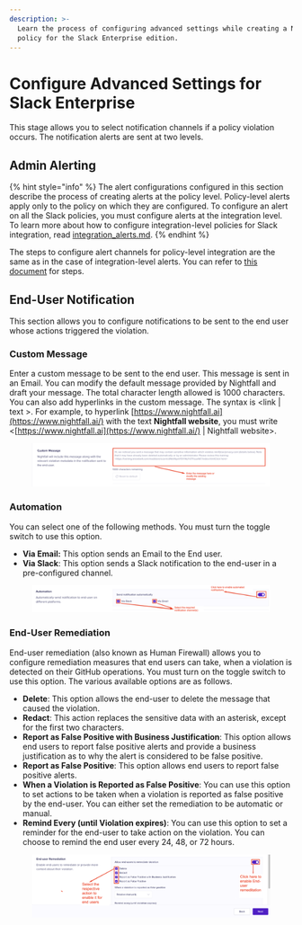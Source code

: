 ```yaml
---
description: >-
  Learn the process of configuring advanced settings while creating a Nightfall
  policy for the Slack Enterprise edition.
---
```


# Configure Advanced Settings for Slack Enterprise

This stage allows you to select notification channels if a policy violation occurs. The notification alerts are sent at two levels.&#x20;

## Admin Alerting

{% hint style="info" %}
The alert configurations configured in this section describe the process of creating alerts at the policy level. Policy-level alerts apply only to the policy on which they are configured. To configure an alert on all the Slack policies, you must configure alerts at the integration level. To learn more about how to configure integration-level policies for Slack integration, read [integration\_alerts.md](../integration_alerts.md "mention").
{% endhint %}

The steps to configure alert channels for policy-level integration are the same as in the case of integration-level alerts. You can refer to [this document](https://help.nightfall.ai/nightfall-ai/nightfall-for-slack/configuring-integration-alerts#configure-alerts-at-the-integration-level) for steps.

## End-User Notification

This section allows you to configure notifications to be sent to the end user whose actions triggered the violation.&#x20;

### Custom Message

Enter a custom message to be sent to the end user. This message is sent in an Email. You can modify the default message provided by Nightfall and draft your message. The total character length allowed is 1000 characters. You can also add hyperlinks in the custom message. The syntax is \<link | text >. For example, to hyperlink [https://www.nightfall.ai](https://www.nightfall.ai/) with the text **Nightfall website**, you must write \
<[https://www.nightfall.ai](https://www.nightfall.ai/) | Nightfall website>.

<figure><img src="../../.gitbook/assets/image (885).png" alt=""><figcaption></figcaption></figure>

### Automation

You can select one of the following methods. You must turn the toggle switch to use this option.

* **Via Email:** This option sends an Email to the End user.
* **Via Slack**: This option sends a Slack notification to the end-user in a pre-configured channel.

<figure><img src="../../.gitbook/assets/image (886).png" alt=""><figcaption></figcaption></figure>

### End-User Remediation

End-user remediation (also known as Human Firewall) allows you to configure remediation measures that end users can take, when a violation is detected on their GitHub operations. You must turn on the toggle switch to use this option. The various available options are as follows.

* **Delete**: This option allows the end-user to delete the message that caused the violation.
* **Redact**: This action replaces the sensitive data with an asterisk, except for the first two characters.&#x20;
* **Report as False Positive with Business Justification**: This option allows end users to report false positive alerts and provide a business justification as to why the alert is considered to be false positive.&#x20;
* **Report as False Positive**: This option allows end users to report false positive alerts.
* **When a Violation is Reported as False Positive**: You can use this option to set actions to be taken when a violation is reported as false positive by the end-user. You can either set the remediation to be automatic or manual.&#x20;
* **Remind Every (until Violation expires)**: You can use this option to set a reminder for the end-user to take action on the violation. You can choose to remind the end user every 24, 48, or 72 hours.

<figure><img src="../../.gitbook/assets/image (896).png" alt=""><figcaption></figcaption></figure>

